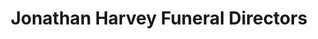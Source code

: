 ---
title: "Jonathan Harvey Funeral Directors"
url: /glasgow/jonathan-harvey-funeral-directors/
shop: Bestattungen
---
